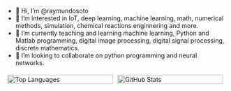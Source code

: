 - 👋 Hi, I’m @raymundosoto
- 👀 I’m interested in IoT, deep learning, machine learning, math, numerical methods, simulation, chemical reactions enginnering and more. 
- 🌱 I’m currently teaching and learning machine learning, Python and Matlab programming, digital image processing, digital signal processing, discrete mathematics.
- 💞️ I’m looking to collaborate on python programming and neural networks.

<!DOCTYPE html>
<html lang="en">
<head>
    <meta charset="UTF-8">
    <meta name="viewport" content="width=device-width, initial-scale=1.0">
    <title>GitHub Stats</title>
    <style>
        /* Estilo básico para organizar en dos columnas */
        .container {
            display: flex;
            flex-wrap: wrap;
            justify-content: space-between;
            align-items: flex-start;
        }
        .item {
            flex: 1; /* Ajusta el tamaño de cada columna */
            max-width: 48%; /* Limita el ancho de las columnas */
            margin: 1%;
        }
        .item img {
            width: 100%; /* Ajusta el tamaño de las imágenes */
            height: auto;
        }
        @media (max-width: 768px) {
            .item {
                max-width: 100%; /* Una columna en pantallas pequeñas */
            }
        }
    </style>
</head>
<body>
    <div class="container">
        <!-- Primera columna -->
        <div class="item">
            <a href="https://github.com/raymundosoto/github-readme-stats">
                <img src="https://github-readme-stats.vercel.app/api/top-langs/?username=raymundosoto&langs_count=10" alt="Top Languages">
            </a>
        </div>
        <!-- Segunda columna -->
        <div class="item">
            <img src="https://github-readme-stats.vercel.app/api?username=raymundosoto&show_icons=true&theme=aura" alt="GitHub Stats">
        </div>
    </div>
</body>
</html>


<!---
raymundosoto/raymundosoto is a ✨ special ✨ repository because its `README.md` (this file) appears on your GitHub profile.
You can click the Preview link to take a look at your changes.
--->
